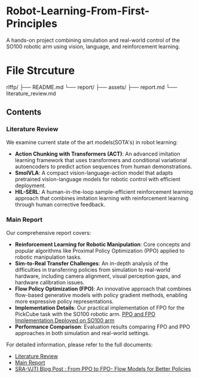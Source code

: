 # Robot-Learning-From-First-Principles

A hands-on project combining simulation and real-world control of the SO100 robotic arm using vision, language, and reinforcement learning.

# File Strcuture
rlffp/
├── README.md
└── report/
    ├── assets/
    ├── report.md
    └── literature_review.md


## Contents

### Literature Review
We examine current state of the art models(SOTA's)  in robot learning:
- **Action Chunking with Transformers (ACT)**: An advanced imitation learning framework that uses transformers and conditional variational autoencoders to predict action sequences from human demonstrations.
- **SmolVLA**: A compact vision-language-action model that adapts pretrained vision-language models for robotic control with efficient deployment.
- **HIL-SERL**: A human-in-the-loop sample-efficient reinforcement learning approach that combines imitation learning with reinforcement learning through human corrective feedback.

### Main Report
Our comprehensive report covers:
- **Reinforcement Learning for Robotic Manipulation**: Core concepts and popular algorithms like Proximal Policy Optimization (PPO) applied to robotic manipulation tasks.
- **Sim-to-Real Transfer Challenges**: An in-depth analysis of the difficulties in transferring policies from simulation to real-world hardware, including camera alignment, visual perception gaps, and hardware calibration issues.
- **Flow Policy Optimization (FPO)**: An innovative approach that combines flow-based generative models with policy gradient methods, enabling more expressive policy representations.
- **Implementation Details**: Our practical implementation of FPO for the PickCube task with the SO100 robotic arm.
[PPO and FPO Implementation Deployed on SO100 arm](https://github.com/vruga/lerobot-sim2real)
- **Performance Comparison**: Evaluation results comparing FPO and PPO approaches in both simulation and real-world settings.

For detailed information, please refer to the full documents:
- [Literature Review](report/literature_review.md)
- [Main Report](report/report.md)
- [SRA-VJTI Blog Post : From PPO to FPO- Flow Models for Better Policies](https://blog.sravjti.in/2025/08/14/flow-models-for-better-policies.html)
